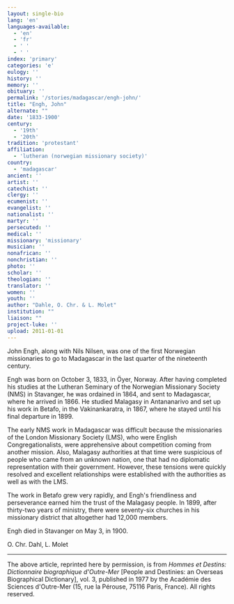```yaml
---
layout: single-bio
lang: 'en'
languages-available:
  - 'en'
  - 'fr'
  - ' '
  - ' '
index: 'primary'
categories: 'e'
eulogy: ''
history: ''
memory: ''
obituary: ''
permalink: '/stories/madagascar/engh-john/'
title: "Engh, John"
alternate: ""
date: '1833-1900'
century:
  - '19th'
  - '20th'
tradition: 'protestant'
affiliation:
  - 'lutheran (norwegian missionary society)'
country:
  - 'madagascar'
ancient: ''
artist: ''
catechist: ''
clergy: ''
ecumenist: ''
evangelist: ''
nationalist: ''
martyr: ''
persecuted: ''
medical: ''
missionary: 'missionary'
musician: ''
nonafrican: ''
nonchristian: ''
photo: ''
scholar: ''
theologian: ''
translator: ''
women: ''
youth: ''
author: "Dahle, O. Chr. & L. Molet"
institution: ""
liaison: ""
project-luke: ''
upload: 2011-01-01
---
```




John Engh, along with Nils Nilsen, was one of the first Norwegian missionaries to go to Madagascar in the last quarter of the nineteenth century.

Engh was born on October 3, 1833, in Öyer, Norway. After having completed his studies at the Lutheran Seminary of the Norwegian Missionary Society (NMS) in Stavanger, he was ordained in 1864, and sent to Madagascar, where he arrived in 1866. He studied Malagasy in Antananarivo and set up his work in Betafo, in the Vakinankaratra, in 1867, where he stayed until his final departure in 1899.

The early NMS work in Madagascar was difficult because the missionaries of the London Missionary Society (LMS), who were English Congregationalists, were apprehensive about competition coming from another mission. Also, Malagasy authorities at that time were suspicious of people who came from an unknown nation, one that had no diplomatic representation with their government. However, these tensions were quickly resolved and excellent relationships were established with the authorities as well as with the LMS.

The work in Betafo grew very rapidly, and Engh's friendliness and perseverance earned him the trust of the Malagasy people. In 1899, after thirty-two years of ministry, there were seventy-six churches in his missionary district that altogether had 12,000 members.

Engh died in Stavanger on May 3, in 1900.

O. Chr. Dahl, L. Molet

---

The above article, reprinted here by permission, is from *Hommes et Destins: Dictionnaire biographique d'Outre-Mer* [People and Destinies: an Overseas Biographical Dictionary], vol. 3, published in 1977 by the Académie des Sciences d'Outre-Mer (15, rue la Pérouse, 75116 Paris, France). All rights reserved.
